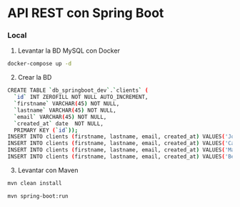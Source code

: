 # API REST con Spring Boot

### Local

1. Levantar la BD MySQL con Docker
```bash
docker-compose up -d
```

2. Crear la BD
```bash
CREATE TABLE `db_springboot_dev`.`clients` (
  `id` INT ZEROFILL NOT NULL AUTO_INCREMENT,
  `firstname` VARCHAR(45) NOT NULL,
  `lastname` VARCHAR(45) NOT NULL,
  `email` VARCHAR(45) NOT NULL,
  `created_at` date  NOT NULL,
  PRIMARY KEY (`id`));
INSERT INTO clients (firstname, lastname, email, created_at) VALUES('Joel', 'Jurado', 'juradoec@yahoo.com', '2023-08-01');
INSERT INTO clients (firstname, lastname, email, created_at) VALUES('Carlos', 'Miranda', 'mirandaTr98@gmail.com', '2023-08-02');
INSERT INTO clients (firstname, lastname, email, created_at) VALUES('Marcela', 'Sanchez', 'schMarce@itb.com', '2023-08-03');
INSERT INTO clients (firstname, lastname, email, created_at) VALUES('Ben', 'Tennyson', 'ben10@cn.com', '2023-08-04');
```

3. Levantar con Maven
```bash
mvn clean install

mvn spring-boot:run
```


